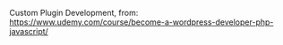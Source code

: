 Custom Plugin Development, from: https://www.udemy.com/course/become-a-wordpress-developer-php-javascript/ 